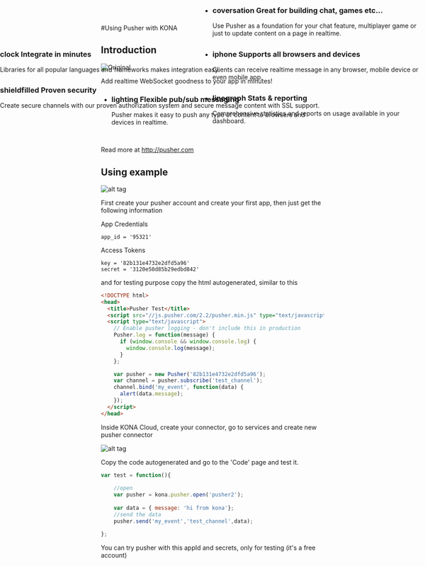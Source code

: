 
#Using Pusher with KONA

## Introduction




<img alt="Original" data-corsurl="https://s3.amazonaws.com/assets.heroku.com/addons.heroku.com/icons/108/original.png?1383868128" id="logo" src="https://s3.amazonaws.com/assets.heroku.com/addons.heroku.com/icons/108/original.png?1383868128">

Add realtime WebSocket goodness to your app in minutes!</span>

<div>

<ul class="benefits masonry">

<li class="last masonry-brick">
<div class="content">
<h3>
<span class="icon custom_color">lighting</span>
<span class="title">
Flexible pub/sub messaging
</span>
</h3>

<p>Pusher makes it easy to push any type of content to browsers and devices in realtime.</p>

</div>

<br>

</li>
<li class="masonry-brick" style="position: absolute; top: 0px; left: 480px;">
<div class="content">
<h3>
<span class="icon custom_color">coversation</span>
<span class="title">
Great for building chat, games etc...
</span>
</h3>

<p>Use Pusher as a foundation for your chat feature, multiplayer game or just to update content on a page in realtime.</p>

</div>
</li>
<li class="masonry-brick" style="position: absolute; top: 99px; left: 0px;">
<div class="content">
<h3>
<span class="icon custom_color">clock</span>
<span class="title">
Integrate in minutes
</span>
</h3>

<p>Libraries for all popular languages and frameworks makes integration easy.</p>

</div>
</li>
<li class="last masonry-brick" style="position: absolute; top: 99px; left: 480px;">
<div class="content">
<h3>
<span class="icon custom_color">iphone</span>
<span class="title">
Supports all browsers and devices
</span>
</h3>

<p>Clients can receive realtime message in any browser, mobile device or even mobile app.</p>

</div>
</li>
<li class="masonry-brick" style="position: absolute; top: 180px; left: 0px;">
<div class="content">
<h3>
<span class="icon custom_color">shieldfilled</span>
<span class="title">
Proven security
</span>
</h3>

<p>Create secure channels with our proven authorization system and secure message content with SSL support.</p>

</div>
</li>
<li class="masonry-brick" style="position: absolute; top: 198px; left: 480px;">
<div class="content">
<h3>
<span class="icon custom_color">linegraph</span>
<span class="title">
Stats &amp; reporting
</span>
</h3>

<p>Comprehensive statistics and reports on usage available in your dashboard.</p>

</div>
</li>
</ul>

</div>

Read more at http://pusher.com


## Using example

![alt tag](http://i.imgur.com/ohxuXLQ.gif)


First create your pusher account and create your first app, then just get the following information

App Credentials
```
app_id = '95321'
```

Access Tokens
```
key = '82b131e4732e2dfd5a96'
secret = '3120e50d85b29edbd842'
```

and for testing purpose copy the html autogenerated, similar to this
```html
<!DOCTYPE html>
<head>
  <title>Pusher Test</title>
  <script src="//js.pusher.com/2.2/pusher.min.js" type="text/javascript"></script>
  <script type="text/javascript">
    // Enable pusher logging - don't include this in production
    Pusher.log = function(message) {
      if (window.console && window.console.log) {
        window.console.log(message);
      }
    };

    var pusher = new Pusher('82b131e4732e2dfd5a96');
    var channel = pusher.subscribe('test_channel');
    channel.bind('my_event', function(data) {
      alert(data.message);
    });
  </script>
</head>
```

Inside KONA Cloud, create your connector, go to services and create new pusher connector

![alt tag](http://i.imgur.com/JDOVHBd.png)

Copy the code autogenerated and go to the 'Code' page and test it.

```js
var test = function(){
    
    //open 
    var pusher = kona.pusher.open('pusher2'); 
    
    var data = { message: 'hi from kona'};
    //send the data
    pusher.send('my_event','test_channel',data);

};
```

You can try pusher with this appId and secrets, only for testing (it's a free account)


